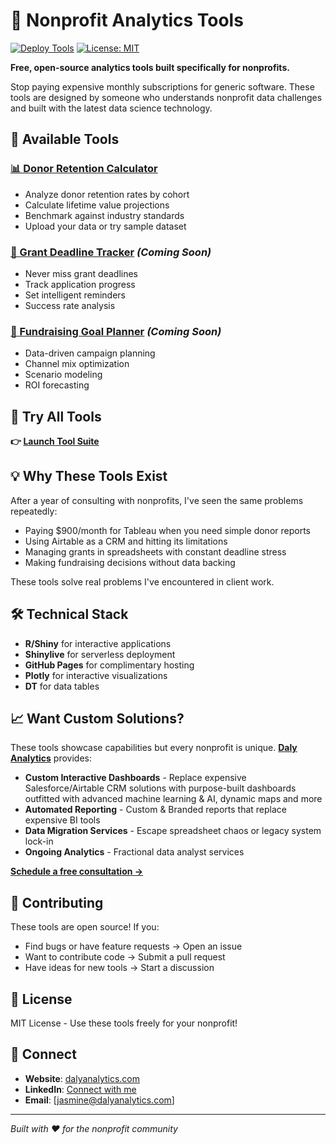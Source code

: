 # 🚀 Nonprofit Analytics Tools

[![Deploy Tools](https://github.com/[your-username]/nonprofit-analytics-tools/actions/workflows/deploy-tools.yml/badge.svg)](https://github.com/[your-username]/nonprofit-analytics-tools/actions/workflows/deploy-tools.yml)
[![License: MIT](https://img.shields.io/badge/License-MIT-yellow.svg)](https://opensource.org/licenses/MIT)

**Free, open-source analytics tools built specifically for nonprofits.**

Stop paying expensive monthly subscriptions for generic software. These tools are designed by someone who understands nonprofit data challenges and built with the latest data science technology.

## 🎯 Available Tools

### [📊 Donor Retention Calculator](https://dalyanalytics.github.io/nonprofit-analytics-tools/donor-retention-calculator/)
- Analyze donor retention rates by cohort
- Calculate lifetime value projections
- Benchmark against industry standards
- Upload your data or try sample dataset

### [📅 Grant Deadline Tracker](https://dalyanalytics.github.io/nonprofit-analytics-tools/grant-deadline-tracker/) *(Coming Soon)*
- Never miss grant deadlines
- Track application progress
- Set intelligent reminders
- Success rate analysis

### [🎯 Fundraising Goal Planner](https://dalyanalytics.github.io/nonprofit-analytics-tools/fundraising-goal-planner/) *(Coming Soon)*
- Data-driven campaign planning
- Channel mix optimization
- Scenario modeling
- ROI forecasting

## 🌟 Try All Tools
**👉 [Launch Tool Suite](https://dalyanalytics.github.io/nonprofit-analytics-tools/)**

## 💡 Why These Tools Exist

After a year of consulting with nonprofits, I've seen the same problems repeatedly:
- Paying $900/month for Tableau when you need simple donor reports
- Using Airtable as a CRM and hitting its limitations
- Managing grants in spreadsheets with constant deadline stress
- Making fundraising decisions without data backing

These tools solve real problems I've encountered in client work.

## 🛠 Technical Stack

- **R/Shiny** for interactive applications
- **Shinylive** for serverless deployment
- **GitHub Pages** for complimentary hosting
- **Plotly** for interactive visualizations
- **DT** for data tables

## 📈 Want Custom Solutions?

These tools showcase capabilities but every nonprofit is unique. **[Daly Analytics](https://www.dalyanalytics.com)** provides:

- **Custom Interactive Dashboards** - Replace expensive Salesforce/Airtable CRM solutions with purpose-built dashboards outfitted with advanced machine learning & AI, dynamic maps and more
- **Automated Reporting** - Custom & Branded reports that replace expensive BI tools
- **Data Migration Services** - Escape spreadsheet chaos or legacy system lock-in
- **Ongoing Analytics** - Fractional data analyst services

**[Schedule a free consultation →](https://www.dalyanalytics.com/contact)**

## 🤝 Contributing

These tools are open source! If you:
- Find bugs or have feature requests → Open an issue
- Want to contribute code → Submit a pull request
- Have ideas for new tools → Start a discussion

## 📄 License

MIT License - Use these tools freely for your nonprofit!

## 🔗 Connect

- **Website**: [dalyanalytics.com](https://www.dalyanalytics.com)
- **LinkedIn**: [Connect with me](https://www.linkedin.com/in/jasminemdaly/)
- **Email**: [jasmine@dalyanalytics.com]

---

*Built with ❤️ for the nonprofit community*
